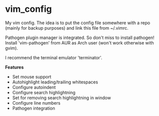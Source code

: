 # vim_config

My vim config. The idea is to put the config file somewhere with a repo (mainly for backup purposes) and link this file from ~/.vimrc.

Pathogen plugin manager is integrated. So don't miss to install pathogen! Install 'vim-pathogen' from AUR as Arch user (won't work otherwise with gvim).

I recommend the terminal emulator 'terminator'.

**Features**

- Set mouse support  
- Autohighlight leading/trailing whitespaces  
- Configure autoindent  
- Configure search highlightning  
- Set <Space> for removing search highlightning in window  
- Configure line numbers  
- Pathogen integration  
